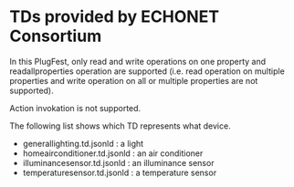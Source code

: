 # TDs provided by ECHONET Consortium
In this PlugFest, only read and write operations on one property and readallproperties operation are supported (i.e. read operation on multiple properties and write operation on all or multiple properties are not supported).

Action invokation is not supported.

The following list shows which TD represents what device.

* generallighting.td.jsonld : a light 
* homeairconditioner.td.jsonld : an air conditioner
* illuminancesensor.td.jsonld : an illuminance sensor
* temperaturesensor.td.jsonld : a temperature sensor
